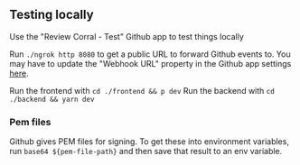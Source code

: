 ## Testing locally

Use the "Review Corral - Test" Github app to test things locally

Run `./ngrok http 8080` to get a public URL to forward Github events to. You may
have to update the "Webhook URL" property in the Github app settings [here](https://github.com/settings/apps/review-corral-test).

Run the frontend with `cd ./frontend && p dev`
Run the backend with `cd ./backend && yarn dev`


### Pem files
Github gives PEM files for signing. To get these into environment variables, run
`base64 ${pem-file-path}` and then save that result to an env variable.



